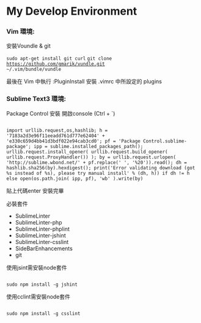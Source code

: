 My Develop Environment
===============

<h3>Vim 環境:</h3>

安裝Voundle & git

<code>sudo apt-get install git curl</code>
<code>git clone https://github.com/gmarik/vundle.git ~/.vim/bundle/vundle</code>

最後在 Vim 中執行 :PluginInstall 安裝 .vimrc 中所設定的 plugins

<h3>Sublime Text3 環境:</h3>


Package Control 安裝
開啟console (Ctrl + `)

<code>
import urllib.request,os,hashlib; h = '7183a2d3e96f11eeadd761d777e62404' + 'e330c659d4bb41d3bdf022e94cab3cd0'; pf = 'Package Control.sublime-package'; ipp = sublime.installed_packages_path(); urllib.request.install_opener( urllib.request.build_opener( urllib.request.ProxyHandler()) ); by = urllib.request.urlopen( 'http://sublime.wbond.net/' + pf.replace(' ', '%20')).read(); dh = hashlib.sha256(by).hexdigest(); print('Error validating download (got %s instead of %s), please try manual install' % (dh, h)) if dh != h else open(os.path.join( ipp, pf), 'wb' ).write(by)
</code>

貼上代碼enter
安裝完畢

必裝套件
<ul>
<li>Sub­limeLin­ter</li>
<li>SublimeLinter-php</li>
<li>SublimeLinter-phplint</li>
<li>SublimeLinter-jshint</li>
<li>SublimeLinter-csslint</li>
<li>SideBarEnhancements</li>
<li>git</li>
</ul>

使用jsint需安裝node套件

<code>
sudo npm install -g jshint
</code>

使用cclint需安裝node套件

<code>
sudo npm install -g csslint
</code>
